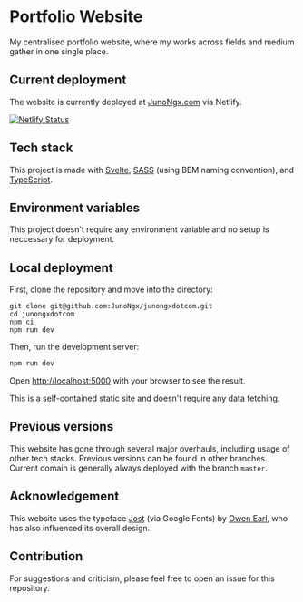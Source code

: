# Portfolio Website

My centralised portfolio website, where my works across fields and medium gather in one single place.

## Current deployment

The website is currently deployed at [JunoNgx.com](https://junongx.com/) via Netlify.

[![Netlify Status](https://api.netlify.com/api/v1/badges/ff83aa39-9847-428e-ad7e-f63cb7fe6883/deploy-status)](https://app.netlify.com/sites/junongxdotcom/deploys)

## Tech stack

This project is made with [Svelte](https://svelte.dev/), [SASS](https://sass-lang.com/) (using BEM naming convention), and [TypeScript](https://www.typescriptlang.org/).

## Environment variables

This project doesn't require any environment variable and no setup is neccessary for deployment.

## Local deployment

First, clone the repository and move into the directory:

```
git clone git@github.com:JunoNgx/junongxdotcom.git
cd junongxdotcom
npm ci
npm run dev
```

Then, run the development server:

```bash
npm run dev
```

Open [http://localhost:5000](http://localhost:5000) with your browser to see the result.

This is a self-contained static site and doesn't require any data fetching.

## Previous versions

This website has gone through several major overhauls, including usage of other tech stacks. Previous versions can be found in other branches. Current domain is generally always deployed with the branch `master`.

## Acknowledgement

This website uses the typeface [Jost](https://indestructibletype.com/Jost.html) (via Google Fonts) by [Owen Earl](https://indestructibletype.com/), who has also influenced its overall design.

## Contribution

For suggestions and  criticism, please feel free to open an issue for this repository.
